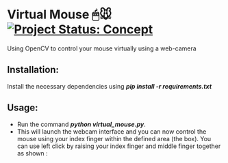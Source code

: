 # Virtual Mouse 🖱🐭 [![Project Status: Concept](https://www.repostatus.org/badges/latest/concept.svg)](https://www.repostatus.org/#concept)
Using OpenCV to control your mouse virtually using a web-camera

## Installation:
Install the necessary dependencies using ***pip install -r requirements.txt***

## Usage:
* Run the command ***python virtual_mouse.py***.
* This will launch the webcam interface and you can now control the mouse using your index finger within the defined area (the box). You can use left click by raising your index finger and middle finger together as shown : 
